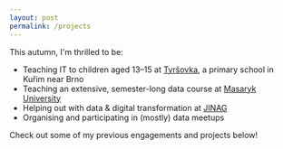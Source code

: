 ```yaml
---
layout: post
permalink: /projects
---
```


This autumn, I'm thrilled to be:
- Teaching IT to children aged 13–15 at [Tyršovka](https://www.tyrsovkakurim.cz/), a primary school in Kuřim near Brno
- Teaching an extensive, semester-long data course at [Masaryk University](https://www.muni.cz/en)
- Helping out with data & digital transformation at [JINAG](https://jinag.eu/en)
- Organising and participating in (mostly) data meetups

Check out some of my previous engagements and projects below!
